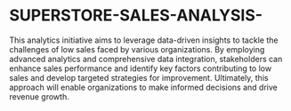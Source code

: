 # SUPERSTORE-SALES-ANALYSIS-
 This analytics initiative aims to leverage data-driven insights to tackle the challenges of low sales faced by various organizations. By employing advanced analytics and comprehensive data integration, stakeholders can enhance sales performance and identify key factors contributing to low sales and develop targeted strategies for improvement. Ultimately, this approach will enable organizations to make informed decisions and drive revenue growth.


